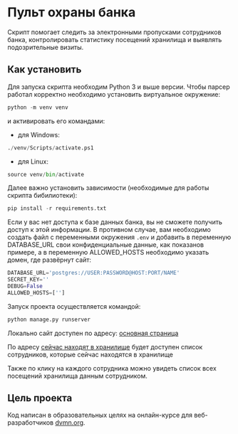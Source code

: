 # Пульт охраны банка
Скрипт помогает следить за электронными пропусками сотрудников банка, контролировать статистику посещений хранилища и выявлять подозрительные визиты.

## Как установить
Для запуска скрипта необходим Python 3 и выше версии.
Чтобы парсер работал корректно необходимо установить виртуальное окружение:
```python
python -m venv venv

```
и активировать его командами:
- для Windows:
```python
./venv/Scripts/activate.ps1
```
- для Linux:
```python
source venv/bin/activate
```
Далее важно установить зависимости (необходимые для работы скрипта бибилиотеки):
```python
pip install -r requirements.txt
```
Если у вас нет доступа к базе данных банка, вы не сможете получить доступ к этой информации. В противном случае, вам необходимо создать файл с переменными окружения `.env` и добавить в переменную DATABASE_URL свои конфиденциальные данные, как показанов примере, а в переменную ALLOWED_HOSTS необходимо указать домен, где развёрнут сайт:
```python
DATABASE_URL='postgres://USER:PASSWORD@HOST:PORT/NAME'
SECRET_KEY=''
DEBUG=False
ALLOWED_HOSTS=['']
```
Запуск проекта осуществляется командой:
```python
python manage.py runserver
```
Локально сайт доступен по адресу: [основная страница](127.0.0.1:8000)

По адресу [сейчас находят в хранилище](http://127.0.0.1:8000/storage_information) будет доступен список сотрудников, которые сейчас находятся в хранилище

Также по клику на каждого сотрудника можно увидеть список всех посещений хранилища данным сотрудником.


## Цель проекта
Код написан в образовательных целях на онлайн-курсе для веб-разработчиков [dvmn.org](https://dvmn.org/).